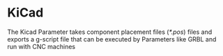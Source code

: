 # KiCad

The Kicad Parameter takes component placement files (*\*.pos*) files and exports a g-script file that can be executed by Parameters like GRBL and run with CNC machines
